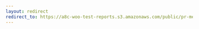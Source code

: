 ```yaml
---
layout: redirect
redirect_to: https://a8c-woo-test-reports.s3.amazonaws.com/public/pr-merge/41595/e2e/index.html
---
```

